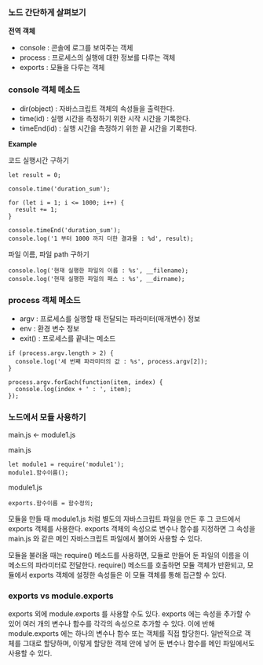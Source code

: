 ### 노드 간단하게 살펴보기

**전역 객체**

- console 
  : 콘솔에 로그를 보여주는 객체
- process
  : 프로세스의 실행에 대한 정보를 다루는 객체
- exports
  : 모듈을 다루는 객체

### console 객체  메소드
  
- dir(object)
  : 자바스크립트 객체의 속성들을 출력한다.
- time(id)
  : 실행 시간을 측정하기 위한 시작 시간을 기록한다.
- timeEnd(id)
  : 실행 시간을 측정하기 위한 끝 시간을 기록한다.

**Example**

코드 실행시간 구하기

```
let result = 0;

console.time('duration_sum');

for (let i = 1; i <= 1000; i++) {
  result += 1;
}

console.timeEnd('duration_sum');
console.log('1 부터 1000 까지 더한 결과물 : %d', result);
```

파일 이름, 파일 path 구하기

```
console.log('현재 실행한 파일의 이름 : %s', __filename);
console.log('현재 실행한 파일의 패스 : %s', __dirname);
```

### process 객체 메소드

- argv : 프로세스를 실행할 때 전달되는 파라미터(매개변수) 정보
- env : 환경 변수 정보
- exit() : 프로세스를 끝내는 메소드

```
if (process.argv.length > 2) {
  console.log('세 번째 파라미터의 값 : %s', process.argv[2]);
}

process.argv.forEach(function(item, index) {
  console.log(index + ' : ', item);
});
```

### 노드에서 모듈 사용하기

main.js <- module1.js

main.js
```
let module1 = require('module1');
module1.함수이름();
```

module1.js
```
exports.함수이름 = 함수정의;
```

모듈을 만들 때 module1.js 처럼 별도의 자바스크립트 파일을 만든 후 그 코드에서 exports 객체를 사용한다.
exports 객체의 속성으로 변수나 함수를 지정하면 그 속성을 main.js 와 같은 메인 자바스크립트 파일에서 불어와 사용할 수 있다.

모듈을 불러올 때는 require() 메소드를 사용하면, 모듈로 만들어 둔 파일의 이름을 이 메소드의 파라미터로 전달한다.
require() 메소드를 호출하면 모듈 객체가 반환되고, 모듈에서 exports 객체에 설정한 속성들은 이 모듈 객체를 통해 접근할 수 있다.

### exports vs module.exports

exports 외에 module.exports 를 사용할 수도 있다. exports 에는 속성을 추가할 수 있어 여러 개의 변수나 함수를 각각의 속성으로 추가할 수 있다. 이에 반해 module.exports 에는
하나의 변수나 함수 또는 객체를 직접 할당한다. 일반적으로 객체를 그대로 할당하며, 이렇게 할당한 객체 안에 넣어 둔 변수나 함수를 메인 파일에서도 사용할 수 있다.

















